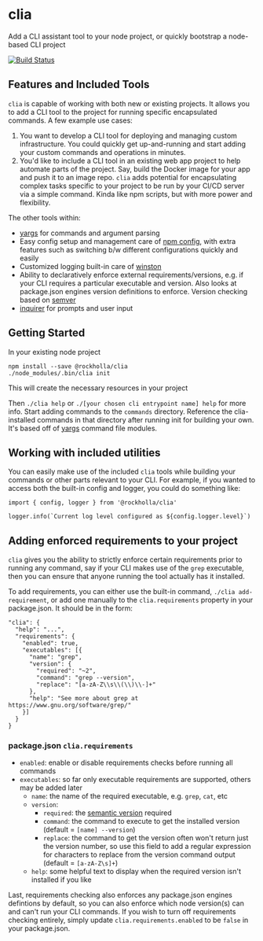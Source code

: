 # clia

Add a CLI assistant tool to your node project, or quickly bootstrap a node-based CLI project

[![Build Status](https://travis-ci.org/rockholla/nodejs-clia.svg?branch=master)](https://travis-ci.org/rockholla/nodejs-clia)

## Features and Included Tools

`clia` is capable of working with both new or existing projects. It allows you to add a CLI tool to the project for running specific encapsulated commands. A few example use cases:

1. You want to develop a CLI tool for deploying and managing custom infrastructure. You could quickly get up-and-running and start adding your custom commands and operations in minutes.
2. You'd like to include a CLI tool in an existing web app project to help automate parts of the project. Say, build the Docker image for your app and push it to an image repo. `clia` adds potential for encapsulating complex tasks specific to your project to be run by your CI/CD server via a simple command. Kinda like npm scripts, but with more power and flexibility.

The other tools within:

* [yargs](https://www.npmjs.com/package/yargs) for commands and argument parsing
* Easy config setup and management care of [npm config](https://www.npmjs.com/package/config), with extra features such as switching b/w different configurations quickly and easily
* Customized logging built-in care of [winston](https://www.npmjs.com/package/winston)
* Ability to declaratively enforce external requirements/versions, e.g. if your CLI requires a particular executable and version. Also looks at package.json engines version definitions to enforce. Version checking based on [semver](https://www.npmjs.com/package/semver)
* [inquirer](https://www.npmjs.com/package/inquirer) for prompts and user input

## Getting Started

In your existing node project

```
npm install --save @rockholla/clia
./node_modules/.bin/clia init
```

This will create the necessary resources in your project

Then `./clia help` or `./[your chosen cli entrypoint name] help` for more info. Start adding commands to the `commands` directory. Reference the clia-installed commands in that directory after running init for building your own. It's based off of [yargs](https://www.npmjs.com/package/yargs) command file modules.

## Working with included utilities

You can easily make use of the included `clia` tools while building your commands or other parts relevant to your CLI. For example, if you wanted to access both the built-in config and logger, you could do something like:

```
import { config, logger } from '@rockholla/clia'

logger.info(`Current log level configured as ${config.logger.level}`)
```

## Adding enforced requirements to your project

`clia` gives you the ability to strictly enforce certain requirements prior to running any command, say if your CLI makes use of the `grep` executable, then you can ensure that anyone running the tool actually has it installed.

To add requirements, you can either use the built-in command, `./clia add-requirement`, or add one manually to the `clia.requirements` property in your package.json. It should be in the form:

```
"clia": {
  "help": "...",
  "requirements": {
    "enabled": true,
    "executables": [{
      "name": "grep",
      "version": {
        "required": "~2",
        "command": "grep --version",
        "replace": "[a-zA-Z\\s\\(\\)\\-]+"
      },
      "help": "See more about grep at https://www.gnu.org/software/grep/"
    }]
  }
}
```

### package.json `clia.requirements`

* `enabled`: enable or disable requirements checks before running all commands
* `executables`: so far only executable requirements are supported, others may be added later
    * `name`: the name of the required executable, e.g. `grep`, `cat`, etc
    * `version`:
        * `required`: the [semantic version](https://www.npmjs.com/package/semver) required
        * `command`: the command to execute to get the installed version (default = `[name] --version`)
        * `replace`: the command to get the version often won't return just the version number, so use this field to add a regular expression for characters to replace from the version command output (default = `[a-zA-Z\s]+`)
    * `help`: some helpful text to display when the required version isn't installed if you like

Last, requirements checking also enforces any package.json engines defintions by default, so you can also enforce which node version(s) can and can't run your CLI commands. If you wish to turn off requirements checking entirely, simply update `clia.requirements.enabled` to be `false` in your package.json.
